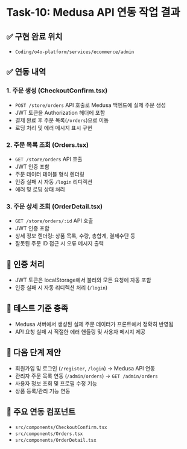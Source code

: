 # Task-10: Medusa API 연동 작업 결과

## ✅ 구현 완료 위치
- `Coding/o4o-platform/services/ecommerce/admin`

## ✅ 연동 내역

### 1. 주문 생성 (CheckoutConfirm.tsx)
- `POST /store/orders` API 호출로 Medusa 백엔드에 실제 주문 생성
- JWT 토큰을 Authorization 헤더에 포함
- 결제 완료 후 주문 목록(`/orders`)으로 이동
- 로딩 처리 및 에러 메시지 표시 구현

### 2. 주문 목록 조회 (Orders.tsx)
- `GET /store/orders` API 호출
- JWT 인증 포함
- 주문 데이터 테이블 형식 렌더링
- 인증 실패 시 자동 `/login` 리디렉션
- 에러 및 로딩 상태 처리

### 3. 주문 상세 조회 (OrderDetail.tsx)
- `GET /store/orders/:id` API 호출
- JWT 인증 포함
- 상세 정보 렌더링: 상품 목록, 수량, 총합계, 결제수단 등
- 잘못된 주문 ID 접근 시 오류 메시지 출력

## 🔐 인증 처리
- JWT 토큰은 localStorage에서 불러와 모든 요청에 자동 포함
- 인증 실패 시 자동 리디렉션 처리 (`/login`)

## 🧪 테스트 기준 충족
- Medusa 서버에서 생성된 실제 주문 데이터가 프론트에서 정확히 반영됨
- API 요청 실패 시 적절한 에러 핸들링 및 사용자 메시지 제공

## 📌 다음 단계 제안
- 회원가입 및 로그인 (`/register`, `/login`) → Medusa API 연동
- 관리자 주문 목록 연동 (`/admin/orders`) → `GET /admin/orders`
- 사용자 정보 조회 및 프로필 수정 기능
- 상품 등록/관리 기능 연동

## 📂 주요 연동 컴포넌트
- `src/components/CheckoutConfirm.tsx`
- `src/components/Orders.tsx`
- `src/components/OrderDetail.tsx`